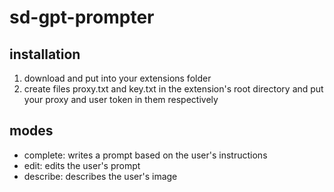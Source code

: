 # sd-gpt-prompter

## installation

1. download and put into your extensions folder
2. create files proxy.txt and key.txt in the extension's root directory and put your proxy and user token in them respectively

## modes

- complete: writes a prompt based on the user's instructions
- edit: edits the user's prompt
- describe: describes the user's image
